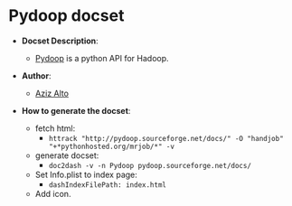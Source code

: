 Pydoop docset
=======================

- __Docset Description__:
    - [Pydoop](http://pydoop.sourceforge.net/docs/) is a python API for Hadoop.

- __Author__:
    - [Aziz Alto](https://github.com/iamaziz)

- __How to generate the docset__:
    - fetch html: 
    	- `httrack "http://pydoop.sourceforge.net/docs/" -O "handjob" "+*pythonhosted.org/mrjob/*" -v`
    - generate docset: 
    	- `doc2dash -v -n Pydoop pydoop.sourceforge.net/docs/`
    - Set Info.plist to index page: 
    	- `dashIndexFilePath: index.html`
    - Add icon.
    
